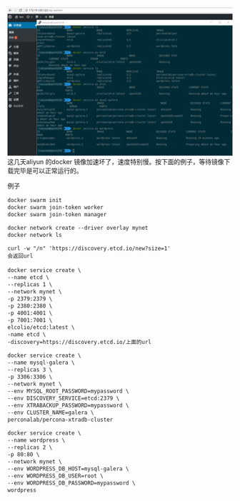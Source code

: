 ![avatar](https://raw.githubusercontent.com/iyuangang/linuxconf/master/lALPBbCc1UqbvejNAx3NBLc_1207_797.png)
这几天aliyun 的docker 镜像加速坏了，速度特别慢。按下面的例子，等待镜像下载完毕是可以正常运行的。

例子

```
docker swarm init
docker swarm join-token worker
docker swarm join-token manager
```
```
docker network create --driver overlay mynet
docker network ls
```
```
curl -w "/n" 'https://discovery.etcd.io/new?size=1'
会返回url

docker service create \
--name etcd \
--replicas 1 \
--network mynet \
-p 2379:2379 \
-p 2380:2380 \
-p 4001:4001 \
-p 7001:7001 \
elcolio/etcd:latest \
-name etcd \
-discovery=https://discovery.etcd.io/上面的url
```
```
docker service create \
--name mysql-galera \
--replicas 3 \
-p 3306:3306 \
--network mynet \
--env MYSQL_ROOT_PASSWORD=mypassword \
--env DISCOVERY_SERVICE=etcd:2379 \
--env XTRABACKUP_PASSWORD=mypassword \
--env CLUSTER_NAME=galera \
perconalab/percona-xtradb-cluster
```
```
docker service create \
--name wordpress \
--replicas 2 \
-p 80:80 \
--network mynet \
--env WORDPRESS_DB_HOST=mysql-galera \
--env WORDPRESS_DB_USER=root \
--env WORDPRESS_DB_PASSWORD=mypassword \
wordpress
```
